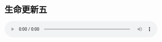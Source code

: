 # 生命更新五

<audio style="width: 100%;" preload="false" controls controlslist="nodownload"><source src="//cdn.wechat.edu.pl/audio/mp3/old/18899.mp3" type="audio/mpeg">Your browser does not support the audio element.</audio>


